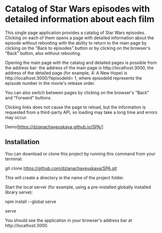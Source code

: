 # Catalog of Star Wars episodes with detailed information about each film

This single page application provides a catalog of Star Wars episodes. Clicking on each of them opens a page with detailed information about the episode without rebooting with the ability to return to the main page by clicking on the "Back to episodes" button or by clicking on the browser's "Back" button, also without rebooting.

Opening the main page with the catalog and detailed pages is possible from the address bar: the address of the main page is http://localhost:3000, the address of the detailed page (for example, 4: A New Hope) is http://localhost:3000/?episodeId= 1, where episodeId represents the episode number in the movie's release order.

You can also switch between pages by clicking on the browser's "Back" and "Forward" buttons.

Clicking links does not cause the page to reload, but the information is requested from a third-party API, so loading may take a long time and errors may occur.

Demo[https://dzianachayeuskaya.github.io/SPA/]

## Installation

You can download or clone this project by running this command from your terminal:

  git clone https://github.com/dzianachayeuskaya/SPA.git

This will create a directory in the name of the project folder.

Start the local server (for example, using a pre-installed globally installed library serve):

  npm install --global serve

  serve

You should see the application in your browser's address bar at http://localhost:3000.
